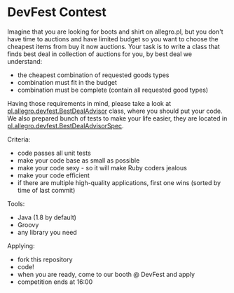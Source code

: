 # DevFest Contest

Imagine that you are looking for boots and shirt on allegro.pl, but you don't have time to auctions and have limited budget
so you want to choose the cheapest items from buy it now auctions. Your task is to write a class that finds best deal in 
collection of auctions for you, by best deal we understand:

* the cheapest combination of requested goods types
* combination must fit in the budget
* combination must be complete (contain all requested good types)

Having those requirements in mind, please take a look at [pl.allegro.devfest.BestDealAdvisor](src/main/java/pl/allegro/devfest/BestDealAdvisor.java) 
class, where you should put your code. We also prepared bunch of tests to make your life easier, they are located in 
[pl.allegro.devfest.BestDealAdvisorSpec]((src/test/groovy/pl/allegro/devfest/BestDealAdvisorSpec.groovy)).

Criteria:

* code passes all unit tests
* make your code base as small as possible
* make your code sexy - so it will make Ruby coders jealous
* make your code efficient
* if there are multiple high-quality applications, first one wins (sorted by time of last commit)

Tools:

* Java (1.8 by default)
* Groovy
* any library you need

Applying:

* fork this repository
* code!
* when you are ready, come to our booth @ DevFest and apply
* competition ends at 16:00